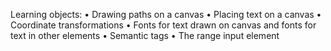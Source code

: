 Learning objects:
• Drawing paths on a canvas
• Placing text on a canvas
• Coordinate transformations
• Fonts for text drawn on canvas and fonts for text in other elements
• Semantic tags
• The range input element
